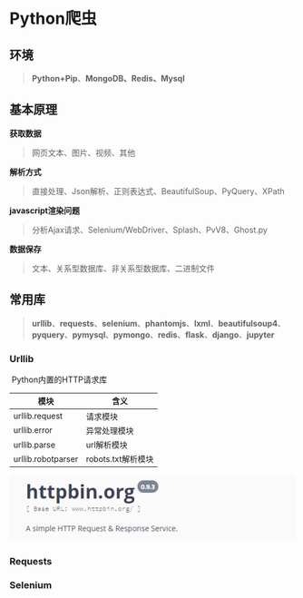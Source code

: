 # Python爬虫

## 环境

> **Python+Pip**、**MongoDB、Redis、Mysql**

## 基本原理

**获取数据**

> 网页文本、图片、视频、其他

**解析方式**

> 直接处理、Json解析、正则表达式、BeautifulSoup、PyQuery、XPath

**javascript渲染问题**

> 分析Ajax请求、Selenium/WebDriver、Splash、PvV8、Ghost.py

**数据保存**

> 文本、关系型数据库、非关系型数据库、二进制文件

## 常用库

> **urllib**、**requests**、**selenium**、**phantomjs**、**lxml**、**beautifulsoup4**、**pyquery**、**pymysql**、**pymongo**、**redis**、**flask**、**django**、**jupyter**

### Urllib

​	Python内置的HTTP请求库

| 模块               | 含义               |
| ------------------ | ------------------ |
| urllib.request     | 请求模块           |
| urllib.error       | 异常处理模块       |
| urllib.parse       | url解析模块        |
| urllib.robotparser | robots.txt解析模块 |

![1560408791889](./img/1560408791889.png)



### Requests

### Selenium